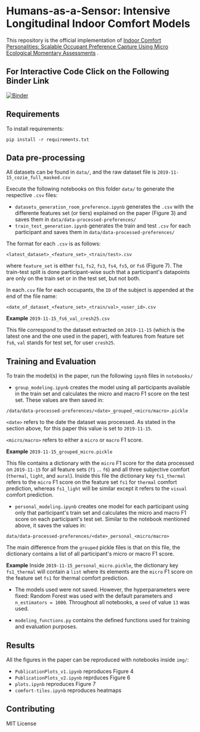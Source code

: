 # Humans-as-a-Sensor: Intensive Longitudinal Indoor Comfort Models

This repository is the official implementation of [Indoor Comfort Personalities: Scalable Occupant Preference Capture Using Micro Ecological Momentary Assessments](https://www.researchgate.net/publication/338527635_Indoor_Comfort_Personalities_Scalable_Occupant_Preference_Capture_Using_Micro_Ecological_Momentary_Assessments)
. 

## For Interactive Code Click on the Following Binder Link
[![Binder](https://mybinder.org/badge_logo.svg)](https://mybinder.org/v2/gh/buds-lab/cozie-jupyter/master)

## Requirements

To install requirements:
```setup
pip install -r requirements.txt 
```

## Data pre-processing

All datasets can be found in `data/`, and the raw dataset file is `2019-11-15_cozie_full_masked.csv`

Execute the following notebooks on this folder `data/` to generate the respective `.csv` files:

- `datasets_generation_room_preference.ipynb` generates the `.csv` with the differente features set (or tiers) explained on the paper (Figure 3) and saves them in `data/data-processed-preferences/`
- `train_test_generation.ipynb` generates the train and test `.csv` for each participant and saves them in `data/data-processed-preferences/`

The format for each `.csv` is as follows:

`<latest_dataset>_<feature_set>_<train/test>.csv`

where `feature_set` is either `fs1`, `fs2`, `fs3`, `fs4`, `fs5`, or `fs6` (Figure 7). The train-test split is done participant-wise such that a participant's datapoints are only on the train set or in the test set, but not both.

In each`.csv` file for each occupants, the `ID` of the subject is appended at the end of the file name:

`<date_of_dataset_<feature_set>_<train/val>_<user_id>.csv`

**Example**
`2019-11-15_fs6_val_cresh25.csv`

This file correspond to the dataset extracted on `2019-11-15` (which is the latest one and the one used in the paper), with features from feature set `fs6`, `val` stands for test set, for user `cresh25`.


## Training and Evaluation
To train the model(s) in the paper, run the following `ipynb` files in `notebooks/`

- `group_modeling.ipynb` creates the model using all participants available in the train set and calculates the micro and macro F1 score on the test set. These values are then saved in:

`/data/data-processed-preferences/<date>_grouped_<micro/macro>.pickle`

`<date>` refers to the date the dataset was processed. As stated in the section above, for this paper this value is set to `2019-11-15`.

`<micro/macro>` refers to either a `micro` or `macro` F1 score.

**Example**
`2019-11-15_grouped_micro.pickle`

This file contains  a dictionary with the `micro` F1 score for the data processed on `2019-11-15` for all feature sets (`f1` ... `f6`) and all three subjective comfort (`thermal`, `light`, and `aural`). Inside this file the dictionary key `fs1_thermal` refers to the `micro` F1 score on the feature set `fs1` for `thermal` comfort prediction, whereas `fs1_light` will be similar except it refers to the `visual` comfort prediction.

    
- `personal_modeling.ipynb` creates one model for each participant using only that participant's train set and calculates the micro and macro F1 score on each participant's test set. Similar to the notebook mentioned above, it saves the values in:

`data/data-processed-preferences/<date>_personal_<micro/macro>`

The main difference from the `grouped` pickle files is that on this file, the dictionary contains a list of all participant's micro or macro F1 score.

**Example**
Inside `2019-11-15_personal_micro.pickle`, the dictionary key `fs1_thermal` will contain a `list` where its elements are the `micro` F1 score on the feature set `fs1` for thermal comfort prediction.

- The models used were not saved. However, the hyperparameters were fixed: Random Forest was used with the default parameters and `n_estimators = 1000`. Throughout all notebooks, a `seed` of value `13` was used. 

- `modeling_functions.py` contains the defined functions used for training and evaluation purposes.

## Results

All the figures in the paper can be reproduced with notebooks inside `img/`:
- `PublicationPlots_v1.ipynb` reproduces Figure 4 
- `PublicationPlots_v2.ipynb` reprduces Figure 6
- `plots.ipynb` reproduces Figure 7 
- `comfort-tiles.ipynb` reproduces heatmaps


## Contributing

MIT License
